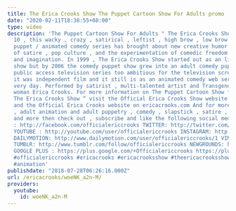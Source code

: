 ```yaml
---
title: The Erica Crooks Show The Puppet Cartoon Show For Adults promo
date: "2020-02-11T18:38:55+08:00"
type: video
description: 'The Puppet Cartoon Show For Adults " The Erica Crooks Show " For over
  10 , this wacky , crazy , satirical , leftist , high brow , low brow , insane adult
  puppet / animated comedy series has brought about new creative humor in the tradition
  of satire , pop culture , and the experimentation of comedic freedom , creativity
  and imagination. In 1999 , The Erica Crooks Show started out as an live adult puppet
  show but by 2006 the comedy puppet show grew into an adult comedy puppet / animated
  public access television series too ambitious for the television screen , still
  it was independent film and it still is as an animated comedy web series to this
  very day. Performed by satirist , multi-talented artist and Transgender lesbian
  woman Erica Crooks. For more information on The Puppet Cartoon Show for Adults “
  The Erica Crooks Show “ visit the Official Erica Crooks Show website on officialericcrooks.com
  and the Official Erica Crooks website on ericacrooks.com And for more adult cartoons
  , adult animation and adult puppetry , comedy , slapstick , satire , comics , art
  and more then check out , subscribe and like the following social media FACEBOOK
  : http://facebook.com/officialericcrooks TWITTER: http://twitter.com/crooks_erica
  YOUTUBE : http://youtube.com/user/officialericcrooks INSTAGRAM: http://Instagram.com/officialericcrooks/
  DAILYMOTION: http://www.dailymotion.com/user/officialericcrooks/1 VIMEO: https://vimeo.com/officialericcrooks
  TUMBLR: http://www.tumblr.com/follow/officialericcrooks NEWGROUNDS: http://officialericcrooks.newgrounds.com
  GOOGLE PLUS : https://plus.google.com/+Officialericcrooks https://plus.google.com/u/1/107071511190239259796
  #officialericcrooks #ericacrooks #ericacrooksshow #theericacrooksshow #pupptery
  #animation'
publishdate: "2018-07-28T06:26:16.000Z"
url: /ericacrooks/woeNK_a2n-M/
providers:
  youtube:
    id: woeNK_a2n-M
---
```


